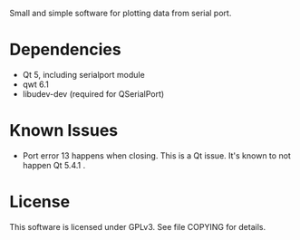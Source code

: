 
Small and simple software for plotting data from serial port.

# Dependencies
- Qt 5, including serialport module
- qwt 6.1
- libudev-dev (required for QSerialPort)

# Known Issues
- Port error 13 happens when closing. This is a Qt issue. It's known
  to not happen Qt 5.4.1 .

# License
This software is licensed under GPLv3. See file COPYING for details.
